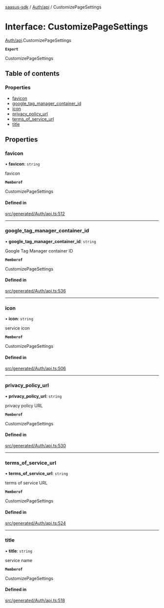 [saasus-sdk](../README.md) / [Auth/api](../modules/Auth_api.md) / CustomizePageSettings

# Interface: CustomizePageSettings

[Auth/api](../modules/Auth_api.md).CustomizePageSettings

**`Export`**

CustomizePageSettings

## Table of contents

### Properties

- [favicon](Auth_api.CustomizePageSettings.md#favicon)
- [google\_tag\_manager\_container\_id](Auth_api.CustomizePageSettings.md#google_tag_manager_container_id)
- [icon](Auth_api.CustomizePageSettings.md#icon)
- [privacy\_policy\_url](Auth_api.CustomizePageSettings.md#privacy_policy_url)
- [terms\_of\_service\_url](Auth_api.CustomizePageSettings.md#terms_of_service_url)
- [title](Auth_api.CustomizePageSettings.md#title)

## Properties

### favicon

• **favicon**: `string`

favicon

**`Memberof`**

CustomizePageSettings

#### Defined in

[src/generated/Auth/api.ts:512](https://github.com/saasus-platform/saasus-sdk-javascript/blob/c6c266c/src/generated/Auth/api.ts#L512)

___

### google\_tag\_manager\_container\_id

• **google\_tag\_manager\_container\_id**: `string`

Google Tag Manager container ID

**`Memberof`**

CustomizePageSettings

#### Defined in

[src/generated/Auth/api.ts:536](https://github.com/saasus-platform/saasus-sdk-javascript/blob/c6c266c/src/generated/Auth/api.ts#L536)

___

### icon

• **icon**: `string`

service icon

**`Memberof`**

CustomizePageSettings

#### Defined in

[src/generated/Auth/api.ts:506](https://github.com/saasus-platform/saasus-sdk-javascript/blob/c6c266c/src/generated/Auth/api.ts#L506)

___

### privacy\_policy\_url

• **privacy\_policy\_url**: `string`

privacy policy URL

**`Memberof`**

CustomizePageSettings

#### Defined in

[src/generated/Auth/api.ts:530](https://github.com/saasus-platform/saasus-sdk-javascript/blob/c6c266c/src/generated/Auth/api.ts#L530)

___

### terms\_of\_service\_url

• **terms\_of\_service\_url**: `string`

terms of service URL

**`Memberof`**

CustomizePageSettings

#### Defined in

[src/generated/Auth/api.ts:524](https://github.com/saasus-platform/saasus-sdk-javascript/blob/c6c266c/src/generated/Auth/api.ts#L524)

___

### title

• **title**: `string`

service name

**`Memberof`**

CustomizePageSettings

#### Defined in

[src/generated/Auth/api.ts:518](https://github.com/saasus-platform/saasus-sdk-javascript/blob/c6c266c/src/generated/Auth/api.ts#L518)
